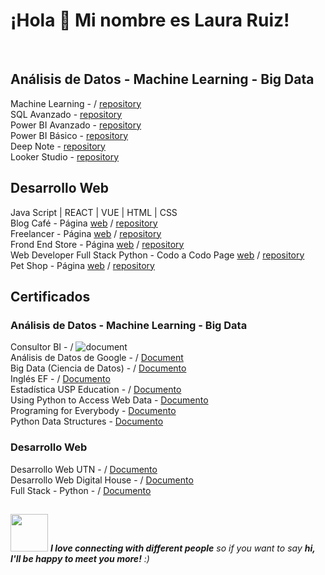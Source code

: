 ### 
<h1> ¡Hola 👋 Mi nombre es Laura Ruiz!</h1> <br>

<h2>Análisis de Datos - Machine Learning - Big Data</h2>

Machine Learning - / [repository](https://github.com/ruizrlaurap0704/ConsultoBI)<br>
SQL Avanzado - [repository](https://github.com/ruizrlaurap0704/ConsultorBI_SQL?tab=readme-ov-file) <br>
Power BI Avanzado - [repository](https://github.com/ruizrlaurap0704/PowerBI) <br>
Power BI Básico - [repository](https://github.com/ruizrlaurap0704/PowerBI) <br>
Deep Note - [repository](https://deepnote.com/workspace/ruizrlaurap-2be465d8-32b1-4954-957f-00aa42ed3f5d/project/Big-Data-government-of-the-city-of-buenos-aires-2911aff1-fbc3-4096-a097-f4065ee8f5d3/notebook/f985485c5dbb49838042bb11c347621b) <br>
Looker Studio - [repository](https://lookerstudio.google.com/u/0/reporting/76a344e6-f5ef-41e0-a06a-d301e3ae1b07/page/hjp5C) <br>

<h2>Desarrollo Web</h2>

Java Script | REACT | VUE | HTML | CSS <br>
Blog Café - Página [web](https://blogdecaferuizrlaurap7.netlify.app/index.html) / [repository](https://github.com/ruizrlaurap0704/blogdecafe) <br>
Freelancer - Página [web](https://juanylaufreelancers.netlify.app/) / [repository](https://github.com/ruizrlaurap0704/Freelancer) <br>
Frond End Store - Página [web](https://fronendstorejuanylau.netlify.app/) / [repository](https://github.com/ruizrlaurap0704/FrontEndStoreInicio) <br>
Web Developer Full Stack Python - Codo a Codo Page [web](https://tranquil-gingersnap-f45509.netlify.app/) / [repository](https://github.com/ruizrlaurap0704/final) <br>
Pet Shop - Página [web](https://petshoplauyjuan.netlify.app/) / [repository](https://github.com/ruizrlaurap0704/PetShopMobile)<br>

<h2>Certificados</h2>
<h3>Análisis de Datos - Machine Learning - Big Data</h3>

Consultor BI - / ![document]([https://drive.google.com/file/d/1WiHeQSqewS4WPWblBZ2AJ0al8FrWJoup/view?usp=sharing])<br>
Análisis de Datos de Google - / [Document]([https://drive.google.com/file/d/1-A1evyQto06yHMf9vh7G5VLP9RsfHvxu/view?usp=sharing])<br>
Big Data (Ciencia de Datos) - / [Documento]([https://drive.google.com/file/d/1-A1evyQto06yHMf9vh7G5VLP9RsfHvxu/view?usp=sharing])<br>
Inglés EF - / [Documento]([https://drive.google.com/file/d/11PmtMlg-IRiUjVLQfH_ekl68hOJ0ygHg/view?usp=sharing])<br>
Estadística USP Education - / [Documento]([https://drive.google.com/file/d/1sNwOZXHmYzdqGlSaRXznG66-2KdZT4x7/view?usp=sharing])<br>
Using Python to Access Web Data - [Documento]([https://drive.google.com/file/d/1NkT-BAjJrY_-PzquVIICm8nlZL2l40mb/view?usp=sharing])<br>
Programing for Everybody - [Documento]([https://drive.google.com/file/d/1zk91XxKr8LyggyvU35AX6PPi5ZPORO2p/view?usp=sharing])<br>
Python Data Structures - [Documento]([https://drive.google.com/file/d/1_PlSCexVs2Md_EmZEncDIg1v_tOI_Z_R/view?usp=sharing])<br>

<h3>Desarrollo Web</h3>

Desarrollo Web UTN - / [Documento]([https://drive.google.com/file/d/1EXA-xi6c6pYooHGrjG04Q6w89R-2KxTD/view?usp=sharing])<br>
Desarrollo Web Digital House - / [Documento]([https://drive.google.com/file/d/1ABHDfeahR8JbUsGJqzFglJIAl6f9gfRF/view?usp=sharing])<br>
Full Stack - Python - / [Documento]([https://drive.google.com/file/d/1_-SjkaxCPH-AqbBJjLZmZCuM04yjIgbi/view?usp=sharing])<br>

## 
<img src="https://media.giphy.com/media/LnQjpWaON8nhr21vNW/giphy.gif" width="60"> <em><b>I love connecting with different people</b> so if you want to say <b>hi, I'll be happy to meet you more!</b> :)</em>
